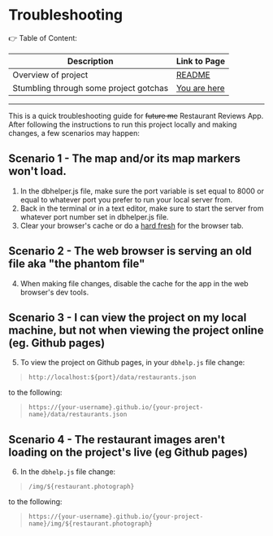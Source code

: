 # Troubleshooting

 :point_right: Table of Content: 

| Description | Link to Page |
| ------------ | ------------- |
| Overview of project | [README](README.md)
| Stumbling through some project gotchas | [You are here](TROUBLESHOOTING.md)

---

This is a quick troubleshooting guide for ~~future me~~ Restaurant Reviews App. After following the instructions to run this project locally and making changes, a few scenarios may happen:

## Scenario 1 - The map and/or its map markers won't load.

1. In the dbhelper.js file, make sure the port variable is set equal to 8000 or equal to whatever port you prefer to run your local server from.
2. Back in the terminal or in a text editor, make sure to start the server from whatever port number set in dbhelper.js file.
3. Clear your browser's cache or do a [hard fresh](https://www.getfilecloud.com/blog/2015/03/tech-tip-how-to-do-hard-refresh-in-browsers/) for the browser tab.

## Scenario 2 - The web browser is serving an old file aka "the phantom file"

4. When making file changes, disable the cache for the app in the web browser's dev tools.

## Scenario 3 - I can view the project on my local machine, but not when viewing the project online (eg. Github pages)

5. To view the project on Github pages, in your ``dbhelp.js`` file change:

> `http://localhost:${port}/data/restaurants.json`

to the following:

> `https://{your-username}.github.io/{your-project-name}/data/restaurants.json`

## Scenario 4 - The restaurant images aren't loading on the project's live (eg Github pages)

6. In the `dbhelp.js` file change: 

> `/img/${restaurant.photograph}`

to the following: 

> `https://{your-username}.github.io/{your-project-name}/img/${restaurant.photograph}`

